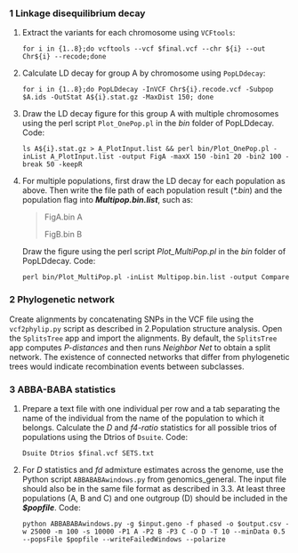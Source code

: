 ### 1 **Linkage disequilibrium decay**

1. Extract the variants for each chromosome using `VCFtools`:

   `for i in {1..8};do vcftools --vcf $final.vcf --chr ${i} --out Chr${i} --recode;done`

2. Calculate LD decay for group A by chromosome using `PopLDdecay`:

   `for i in {1..8};do PopLDdecay -InVCF Chr${i}.recode.vcf -Subpop $A.ids -OutStat A${i}.stat.gz -MaxDist 150; done`

3. Draw the LD decay figure for this group A with multiple chromosomes using the perl script `Plot_OnePop.pl` in the *bin* folder of PopLDdecay. Code:

   `ls A${i}.stat.gz > A_PlotInput.list && perl bin/Plot_OnePop.pl -inList A_PlotInput.list -output FigA -maxX 150 -bin1 20 -bin2 100 -break 50 -keepR `

4. For multiple populations, first draw the LD decay for each population as above. Then write the file path of each population result (*\*.bin*) and the population flag into ***Multipop.bin.list***, such as:

   > FigA.bin  A
   >
   > FigB.bin  B

   Draw the figure using the perl script *Plot_MultiPop.pl* in the *bin* folder of PopLDdecay. Code:

   `perl bin/Plot_MultiPop.pl -inList Multipop.bin.list -output Compare`

### 2 Phylogenetic network

Create alignments by concatenating SNPs in the VCF file using the `vcf2phylip.py` script as described in 2.Population structure analysis. Open the `SplitsTree` app and import the alignments. By default, the `SplitsTree` app computes *P-distances* and then runs *Neighbor Net* to obtain a split network. The existence of connected networks that differ from phylogenetic trees would indicate recombination events between subclasses.

### 3 **ABBA-BABA statistics**

1. Prepare a text file with one individual per row and a tab separating the name of the individual from the name of the population to which it belongs. Calculate the *D* and *f4-ratio* statistics for all possible trios of populations using the Dtrios of `Dsuite`. Code:

   `Dsuite Dtrios $final.vcf SETS.txt`

2. For *D* statistics and *fd* admixture estimates across the genome, use the Python script `ABBABABAwindows.py` from genomics_general. The input file should also be in the same file format as described in 3.3. At least three populations (A, B and C) and one outgroup (D) should be included in the ***$popfile***. Code:

   `python ABBABABAwindows.py -g $input.geno -f phased -o $output.csv -w 25000 -m 100 -s 10000 -P1 A -P2 B -P3 C -O D -T 10 --minData 0.5 --popsFile $popfile --writeFailedWindows --polarize`